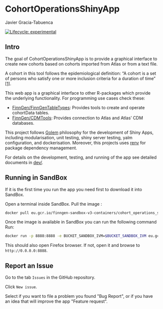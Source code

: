 CohortOperationsShinyApp
================
Javier Gracia-Tabuenca

<!-- badges: start -->

[![Lifecycle:
experimental](https://img.shields.io/badge/lifecycle-experimental-orange.svg)](https://lifecycle.r-lib.org/articles/stages.html#experimental)
<!-- badges: end -->


## Intro

The goal of CohortOperationsShinyApp is to provide a graphical interface
to create new cohorts based on cohorts imported from Atlas or from a
text file.

A cohort in this tool follows the epidemiological definition: “A cohort
is a set of persons who satisfy one or more inclusion criteria for a
duration of time”
[\[1\]](https://ohdsi.github.io/TheBookOfOhdsi/Cohorts.html#what-is-a-cohort).

This web app is a graphical interface to other R-packages which provide
the underlying functionality. For programming use cases check these:

-   [FinnGen/FinnGenTableTypes](https://github.com/FinnGen/FinnGenTableTypes):
    Provides tools to create and operate cohortData tables.
-   [FinnGen/CDMTools](https://github.com/FinnGen/CDMTools): Provides
    connection to Atlas and Atlas’ CDM databases.

This project follows [Golem](https://engineering-shiny.org/golem.html)
philosophy for the development of Shiny Apps, including modularisation,
unit testing, shiny server testing, yalm configuration, and
dockerisation. Moreover, this projects uses
[renv](https://rstudio.github.io/renv/articles/renv.html) for package
dependency management.

For details on the development, testing, and running of the app see
detailed documents in [dev/](dev/).

## Running in SandBox

If it is the first time you run the app you need first to download it
into SandBox.

Open a terminal inside SandBox. Pull the image :

``` bash
docker pull eu.gcr.io/finngen-sandbox-v3-containers/cohort_operations_shiny_app:latest
```

Once the image is available in SandBox you can run the following
command Run:

``` bash
docker run -p 8888:8888 -e BUCKET_SANDBOX_IVM=$BUCKET_SANDBOX_IVM eu.gcr.io/finngen-sandbox-v3-containers/cohort_operations_shiny_app:latest > /home/ivm/cohort_operations_shiny_app.log & sleep 5 && firefox localhost:8888
```
This should also open Firefox browser. If not, open it and browse to `http://0.0.0.0:8888`.

## Report an Issue 

Go to the tab `Issues` in the GitHub repository. 

Click `New issue`. 

Select if you want to file a problem you found "Bug Report", or if you have an idea that will improve the app "Feature request".
